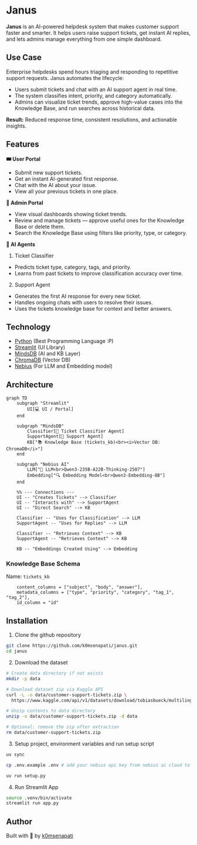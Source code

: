 # Janus

**Janus** is an AI-powered helpdesk system that makes customer support faster and smarter. It helps users raise support tickets, get instant AI replies, and lets admins manage everything from one simple dashboard.

## Use Case

Enterprise helpdesks spend hours triaging and responding to repetitive support requests.
Janus automates the lifecycle:

- Users submit tickets and chat with an AI support agent in real time.
- The system classifies intent, priority, and category automatically.
- Admins can visualize ticket trends, approve high-value cases into the Knowledge Base, and run searches across historical data.

**Result:** Reduced response time, consistent resolutions, and actionable insights.

## Features

**🎟️ User Portal**

- Submit new support tickets.
- Get an instant AI-generated first response.
- Chat with the AI about your issue.
- View all your previous tickets in one place.

**🧠 Admin Portal**

- View visual dashboards showing ticket trends.
- Review and manage tickets — approve useful ones for the Knowledge Base or delete them.
- Search the Knowledge Base using filters like priority, type, or category.

**🤖 AI Agents**

1. Ticket Classifier

- Predicts ticket type, category, tags, and priority.
- Learns from past tickets to improve classification accuracy over time.

2. Support Agent

- Generates the first AI response for every new ticket.
- Handles ongoing chats with users to resolve their issues.
- Uses the tickets knowledge base for context and better answers.

## Technology

- [Python](https://www.python.org/) (Best Programming Language :P)
- [Streamlit](https://streamlit.io/) (UI Library)
- [MindsDB](https://mindsdb.com/) (AI and KB Layer)
- [ChromaDB](https://www.trychroma.com/) (Vector DB)
- [Nebius](https://nebius.com/) (For LLM and Embedding model)

## Architecture

```mermaid
graph TD
    subgraph "Streamlit"
        UI[💻 UI / Portal]
    end

    subgraph "MindsDB"
        Classifier[🤖 Ticket Classifier Agent]
        SupportAgent[🤖 Support Agent]
        KB["📚 Knowledge Base (tickets_kb)<br><i>Vector DB: ChromaDB</i>"]
    end

    subgraph "Nebius AI"
        LLM["🧠 LLM<br>Qwen3-235B-A22B-Thinking-2507"]
        Embedding["🔍 Embedding Model<br>Qwen3-Embedding-8B"]
    end

    %% --- Connections ---
    UI -- "Creates Tickets" --> Classifier
    UI -- "Interacts with" --> SupportAgent
    UI -- "Direct Search" --> KB
    
    Classifier -- "Uses for Classification" --> LLM
    SupportAgent -- "Uses for Replies" --> LLM

    Classifier -- "Retrieves Context" --> KB
    SupportAgent -- "Retrieves Context" --> KB
    
    KB -- "Embeddings Created Using" --> Embedding      
```

### Knowledge Base Schema

Name: `tickets_kb` 

```
    content_columns = ["subject", "body", "answer"],
    metadata_columns = ["type", "priority", "category", "tag_1", "tag_2"],
    id_column = "id"
```

## Installation

1. Clone the github repository

```bash
git clone https://github.com/k0msenapati/janus.git
cd janus
```

2. Download the dataset

```bash
# Create data directory if not exists
mkdir -p data

# Download dataset zip via Kaggle API
curl -L -o data/customer-support-tickets.zip \
  https://www.kaggle.com/api/v1/datasets/download/tobiasbueck/multilingual-customer-support-tickets

# Unzip contents to data directory
unzip -o data/customer-support-tickets.zip -d data

# Optional: remove the zip after extraction
rm data/customer-support-tickets.zip
```

3. Setup project, environment variables and run setup script

```bash
uv sync

cp .env.example .env # add your nebius api key from nebius ai cloud to NEBIUS_API_KEY var

uv run setup.py
```

4. Run Streamlit App

```bash
source .venv/bin/activate
streamlit run app.py
```

## Author

Built with 💖 by [k0msenapati](https://github.com/k0msenapati)
